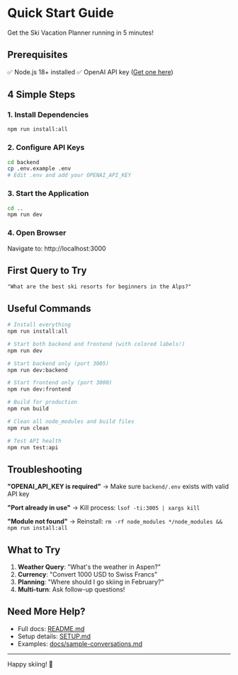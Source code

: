 # Quick Start Guide

Get the Ski Vacation Planner running in 5 minutes!

## Prerequisites

✅ Node.js 18+ installed
✅ OpenAI API key ([Get one here](https://platform.openai.com/api-keys))

## 4 Simple Steps

### 1. Install Dependencies
```bash
npm run install:all
```

### 2. Configure API Keys
```bash
cd backend
cp .env.example .env
# Edit .env and add your OPENAI_API_KEY
```

### 3. Start the Application
```bash
cd ..
npm run dev
```

### 4. Open Browser
Navigate to: http://localhost:3000

## First Query to Try

```
"What are the best ski resorts for beginners in the Alps?"
```

## Useful Commands

```bash
# Install everything
npm run install:all

# Start both backend and frontend (with colored labels!)
npm run dev

# Start backend only (port 3005)
npm run dev:backend

# Start frontend only (port 3000)
npm run dev:frontend

# Build for production
npm run build

# Clean all node_modules and build files
npm run clean

# Test API health
npm run test:api
```

## Troubleshooting

**"OPENAI_API_KEY is required"**
→ Make sure `backend/.env` exists with valid API key

**"Port already in use"**
→ Kill process: `lsof -ti:3005 | xargs kill`

**"Module not found"**
→ Reinstall: `rm -rf node_modules */node_modules && npm run install:all`

## What to Try

1. **Weather Query**: "What's the weather in Aspen?"
2. **Currency**: "Convert 1000 USD to Swiss Francs"
3. **Planning**: "Where should I go skiing in February?"
4. **Multi-turn**: Ask follow-up questions!

## Need More Help?

- Full docs: [README.md](README.md)
- Setup details: [SETUP.md](SETUP.md)
- Examples: [docs/sample-conversations.md](docs/sample-conversations.md)

---

Happy skiing! 🎿
